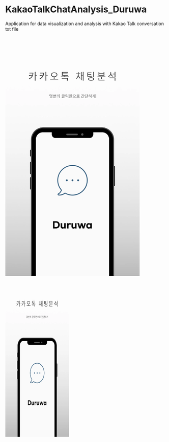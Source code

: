 # KakaoTalkChatAnalysis_Duruwa
Application for data visualization and analysis with Kakao Talk conversation txt file

![pose_skeleton](katalk_img.png) <img src="katalk_img.png" width="200" height="500"/>
